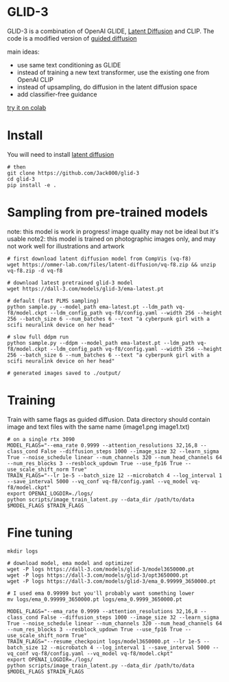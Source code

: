 # GLID-3

GLID-3 is a combination of OpenAI GLIDE, [Latent Diffusion](https://github.com/CompVis/latent-diffusion) and CLIP. The code is a modified version of [guided diffusion](https://github.com/openai/guided-diffusion)

main ideas:
- use same text conditioning as GLIDE
- instead of training a new text transformer, use the existing one from OpenAI CLIP
- instead of upsampling, do diffusion in the latent diffusion space
- add classifier-free guidance

[try it on colab](https://colab.research.google.com/drive/1x4p2PokZ3XznBn35Q5BBD6K6Zs-tot5t?usp=sharing)

# Install

You will need to install [latent diffusion](https://github.com/CompVis/latent-diffusion)
```
# then
git clone https://github.com/Jack000/glid-3
cd glid-3
pip install -e .
```

# Sampling from pre-trained models
note: this model is work in progress! image quality may not be ideal but it's usable
note2: this model is trained on photographic images only, and may not work well for illustrations and artwork

```
# first download latent diffusion model from CompVis (vq-f8)
wget https://ommer-lab.com/files/latent-diffusion/vq-f8.zip && unzip vq-f8.zip -d vq-f8

# download latest pretrained glid-3 model
wget https://dall-3.com/models/glid-3/ema-latest.pt

# default (fast PLMS sampling)
python sample.py --model_path ema-latest.pt --ldm_path vq-f8/model.ckpt --ldm_config_path vq-f8/config.yaml --width 256 --height 256 --batch_size 6 --num_batches 6 --text "a cyberpunk girl with a scifi neuralink device on her head"

# slow full ddpm run
python sample.py --ddpm --model_path ema-latest.pt --ldm_path vq-f8/model.ckpt --ldm_config_path vq-f8/config.yaml --width 256 --height 256 --batch_size 6 --num_batches 6 --text "a cyberpunk girl with a scifi neuralink device on her head"

# generated images saved to ./output/
```

# Training

Train with same flags as guided diffusion. Data directory should contain image and text files with the same name (image1.png image1.txt)

```
# on a single rtx 3090
MODEL_FLAGS="--ema_rate 0.9999 --attention_resolutions 32,16,8 --class_cond False --diffusion_steps 1000 --image_size 32 --learn_sigma True --noise_schedule linear --num_channels 320 --num_head_channels 64 --num_res_blocks 3 --resblock_updown True --use_fp16 True --use_scale_shift_norm True"
TRAIN_FLAGS="--lr 1e-5 --batch_size 12 --microbatch 4 --log_interval 1 --save_interval 5000 --vq_conf vq-f8/config.yaml --vq_model vq-f8/model.ckpt"
export OPENAI_LOGDIR=./logs/
python scripts/image_train_latent.py --data_dir /path/to/data $MODEL_FLAGS $TRAIN_FLAGS
```

# Fine tuning
```
mkdir logs

# download model, ema model and optimizer
wget -P logs https://dall-3.com/models/glid-3/model3650000.pt 
wget -P logs https://dall-3.com/models/glid-3/opt3650000.pt
wget -P logs https://dall-3.com/models/glid-3/ema_0.99999_3650000.pt

# I used ema 0.99999 but you'll probably want something lower
mv logs/ema_0.99999_3650000.pt logs/ema_0.9999_3650000.pt

MODEL_FLAGS="--ema_rate 0.9999 --attention_resolutions 32,16,8 --class_cond False --diffusion_steps 1000 --image_size 32 --learn_sigma True --noise_schedule linear --num_channels 320 --num_head_channels 64 --num_res_blocks 3 --resblock_updown True --use_fp16 True --use_scale_shift_norm True"
TRAIN_FLAGS="--resume_checkpoint logs/model3650000.pt --lr 1e-5 --batch_size 12 --microbatch 4 --log_interval 1 --save_interval 5000 --vq_conf vq-f8/config.yaml --vq_model vq-f8/model.ckpt"
export OPENAI_LOGDIR=./logs/
python scripts/image_train_latent.py --data_dir /path/to/data $MODEL_FLAGS $TRAIN_FLAGS
```

